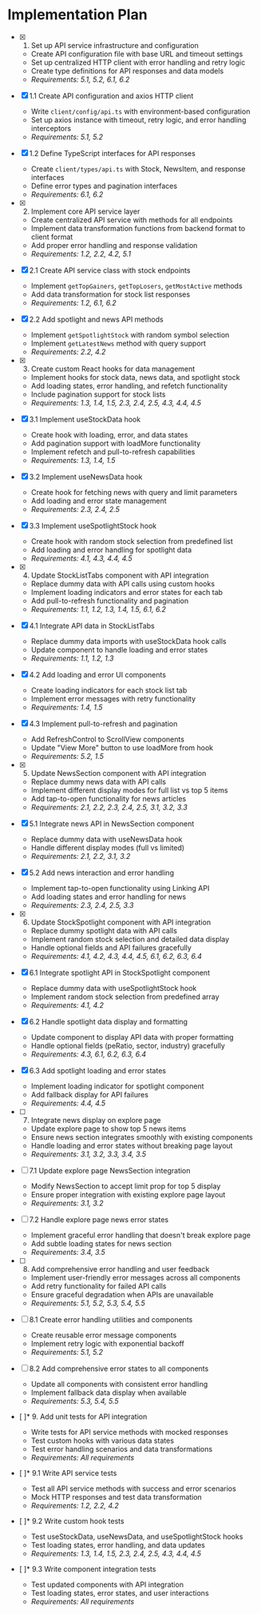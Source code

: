 # Implementation Plan

- [x] 1. Set up API service infrastructure and configuration
  - Create API configuration file with base URL and timeout settings
  - Set up centralized HTTP client with error handling and retry logic
  - Create type definitions for API responses and data models
  - _Requirements: 5.1, 5.2, 6.1, 6.2_

- [x] 1.1 Create API configuration and axios HTTP client
  - Write `client/config/api.ts` with environment-based configuration
  - Set up axios instance with timeout, retry logic, and error handling interceptors
  - _Requirements: 5.1, 5.2_

- [x] 1.2 Define TypeScript interfaces for API responses
  - Create `client/types/api.ts` with Stock, NewsItem, and response interfaces
  - Define error types and pagination interfaces
  - _Requirements: 6.1, 6.2_

- [x] 2. Implement core API service layer
  - Create centralized API service with methods for all endpoints
  - Implement data transformation functions from backend format to client format
  - Add proper error handling and response validation
  - _Requirements: 1.2, 2.2, 4.2, 5.1_

- [x] 2.1 Create API service class with stock endpoints
  - Implement `getTopGainers`, `getTopLosers`, `getMostActive` methods
  - Add data transformation for stock list responses
  - _Requirements: 1.2, 6.1, 6.2_

- [x] 2.2 Add spotlight and news API methods
  - Implement `getSpotlightStock` with random symbol selection
  - Implement `getLatestNews` method with query support
  - _Requirements: 2.2, 4.2_

- [x] 3. Create custom React hooks for data management
  - Implement hooks for stock data, news data, and spotlight stock
  - Add loading states, error handling, and refetch functionality
  - Include pagination support for stock lists
  - _Requirements: 1.3, 1.4, 1.5, 2.3, 2.4, 2.5, 4.3, 4.4, 4.5_

- [x] 3.1 Implement useStockData hook
  - Create hook with loading, error, and data states
  - Add pagination support with loadMore functionality
  - Implement refetch and pull-to-refresh capabilities
  - _Requirements: 1.3, 1.4, 1.5_

- [x] 3.2 Implement useNewsData hook
  - Create hook for fetching news with query and limit parameters
  - Add loading and error state management
  - _Requirements: 2.3, 2.4, 2.5_

- [x] 3.3 Implement useSpotlightStock hook
  - Create hook with random stock selection from predefined list
  - Add loading and error handling for spotlight data
  - _Requirements: 4.1, 4.3, 4.4, 4.5_

- [x] 4. Update StockListTabs component with API integration
  - Replace dummy data with API calls using custom hooks
  - Implement loading indicators and error states for each tab
  - Add pull-to-refresh functionality and pagination
  - _Requirements: 1.1, 1.2, 1.3, 1.4, 1.5, 6.1, 6.2_

- [x] 4.1 Integrate API data in StockListTabs
  - Replace dummy data imports with useStockData hook calls
  - Update component to handle loading and error states
  - _Requirements: 1.1, 1.2, 1.3_

- [x] 4.2 Add loading and error UI components
  - Create loading indicators for each stock list tab
  - Implement error messages with retry functionality
  - _Requirements: 1.4, 1.5_

- [x] 4.3 Implement pull-to-refresh and pagination
  - Add RefreshControl to ScrollView components
  - Update "View More" button to use loadMore from hook
  - _Requirements: 5.2, 1.5_

- [x] 5. Update NewsSection component with API integration
  - Replace dummy news data with API calls
  - Implement different display modes for full list vs top 5 items
  - Add tap-to-open functionality for news articles
  - _Requirements: 2.1, 2.2, 2.3, 2.4, 2.5, 3.1, 3.2, 3.3_

- [x] 5.1 Integrate news API in NewsSection component
  - Replace dummy data with useNewsData hook
  - Handle different display modes (full vs limited)
  - _Requirements: 2.1, 2.2, 3.1, 3.2_

- [x] 5.2 Add news interaction and error handling
  - Implement tap-to-open functionality using Linking API
  - Add loading states and error handling for news
  - _Requirements: 2.3, 2.4, 2.5, 3.3_

- [x] 6. Update StockSpotlight component with API integration
  - Replace dummy spotlight data with API calls
  - Implement random stock selection and detailed data display
  - Handle optional fields and API failures gracefully
  - _Requirements: 4.1, 4.2, 4.3, 4.4, 4.5, 6.1, 6.2, 6.3, 6.4_

- [x] 6.1 Integrate spotlight API in StockSpotlight component
  - Replace dummy data with useSpotlightStock hook
  - Implement random stock selection from predefined array
  - _Requirements: 4.1, 4.2_

- [x] 6.2 Handle spotlight data display and formatting
  - Update component to display API data with proper formatting
  - Handle optional fields (peRatio, sector, industry) gracefully
  - _Requirements: 4.3, 6.1, 6.2, 6.3, 6.4_

- [x] 6.3 Add spotlight loading and error states
  - Implement loading indicator for spotlight component
  - Add fallback display for API failures
  - _Requirements: 4.4, 4.5_

- [ ] 7. Integrate news display on explore page
  - Update explore page to show top 5 news items
  - Ensure news section integrates smoothly with existing components
  - Handle loading and error states without breaking page layout
  - _Requirements: 3.1, 3.2, 3.3, 3.4, 3.5_

- [ ] 7.1 Update explore page NewsSection integration
  - Modify NewsSection to accept limit prop for top 5 display
  - Ensure proper integration with existing explore page layout
  - _Requirements: 3.1, 3.2_

- [ ] 7.2 Handle explore page news error states
  - Implement graceful error handling that doesn't break explore page
  - Add subtle loading states for news section
  - _Requirements: 3.4, 3.5_

- [ ] 8. Add comprehensive error handling and user feedback
  - Implement user-friendly error messages across all components
  - Add retry functionality for failed API calls
  - Ensure graceful degradation when APIs are unavailable
  - _Requirements: 5.1, 5.2, 5.3, 5.4, 5.5_

- [ ] 8.1 Create error handling utilities and components
  - Create reusable error message components
  - Implement retry logic with exponential backoff
  - _Requirements: 5.1, 5.2_

- [ ] 8.2 Add comprehensive error states to all components
  - Update all components with consistent error handling
  - Implement fallback data display when available
  - _Requirements: 5.3, 5.4, 5.5_

- [ ]* 9. Add unit tests for API integration
  - Write tests for API service methods with mocked responses
  - Test custom hooks with various data states
  - Test error handling scenarios and data transformations
  - _Requirements: All requirements_

- [ ]* 9.1 Write API service tests
  - Test all API service methods with success and error scenarios
  - Mock HTTP responses and test data transformation
  - _Requirements: 1.2, 2.2, 4.2_

- [ ]* 9.2 Write custom hook tests
  - Test useStockData, useNewsData, and useSpotlightStock hooks
  - Test loading states, error handling, and data updates
  - _Requirements: 1.3, 1.4, 1.5, 2.3, 2.4, 2.5, 4.3, 4.4, 4.5_

- [ ]* 9.3 Write component integration tests
  - Test updated components with API integration
  - Test loading states, error states, and user interactions
  - _Requirements: All requirements_